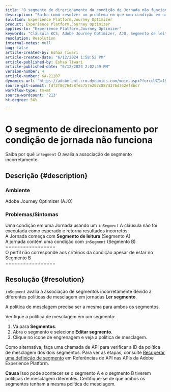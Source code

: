 ```yaml
---
title: "O segmento de direcionamento da condição de Jornada não funciona"
description: "Saiba como resolver um problema em que uma condição em uma Jornada usando uma cláusula inSegment não é executada conforme esperado e fornece resultados incorretos."
solution: Experience Platform,Journey Optimizer
product: Experience Platform,Journey Optimizer
applies-to: "Experience Platform,Journey Optimizer"
keywords: "Cláusula KCS, Adobe Journey Optimizer, AJO, Segmento de leitura, política de mesclagem, inSegment"
resolution: Resolution
internal-notes: null
bug: false
article-created-by: Eshaa Tiwari
article-created-date: "6/12/2024 1:58:52 PM"
article-published-by: Eshaa Tiwari
article-published-date: "6/12/2024 2:02:49 PM"
version-number: 4
article-number: KA-21207
dynamics-url: "https://adobe-ent.crm.dynamics.com/main.aspx?forceUCI=1&pagetype=entityrecord&etn=knowledgearticle&id=0da8bee4-c328-ef11-840a-6045bd029b18"
source-git-commit: fdf2f8676458fe5757e207c887d376d762ef8bc7
workflow-type: tm+mt
source-wordcount: '213'
ht-degree: 56%

---
```


# O segmento de direcionamento por condição de jornada não funciona


Saiba por quê `inSegment` O avalia a associação de segmento incorretamente.

## Descrição {#description}


### Ambiente

Adobe Journey Optimizer (AJO)

### Problemas/Sintomas

Uma condição em uma Jornada usando um `inSegment` A cláusula não foi executada como esperado e retorna resultados incorretos:
<br>A Jornada começa com <b>Segmento de leitura</b> (Segmento A)
<br>A jornada contém uma condição com `inSegment` (Segmento B)
<br>=================
<br>O perfil não corresponde aos critérios da condição apesar de estar no Segmento B
<br>=================

## Resolução {#resolution}


`inSegment` avalia a associação de segmentos incorretamente devido a diferentes políticas de mesclagem em jornadas <b>Ler segmento</b>.

A política de mesclagem precisa ser a mesma para ambos os segmentos.

Verifique a política de mesclagem em um segmento:

1. Vá para <b>Segmentos</b>.
2. Abra o segmento e selecione <b>Editar segmento</b>.
3. Clique no ícone de engrenagem e veja a política de mesclagem.


Como alternativa, faça uma chamada de API para verificar a ID da política de mesclagem dos dois segmentos. Para ver as etapas, consulte [Recuperar uma definição de segmento](https://developer.adobe.com/experience-platform-apis/references/segmentation/#tag/Segment-definitions/operation/retrieveSegmentDefinitionById) em Referências de API nas APIs da Adobe Experience Platform.


<b>Causa</b>
Isso pode acontecer se o segmento A e o segmento B tiverem políticas de mesclagem diferentes. Certifique-se de que ambos os segmentos tenham a mesma política de mesclagem.

